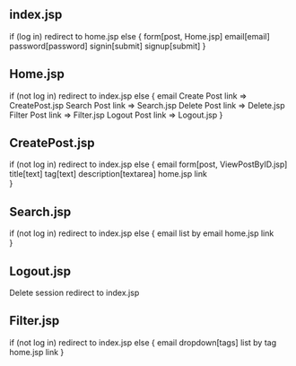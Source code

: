 ## index.jsp 
if (log in) redirect to home.jsp 
else {
    form[post, Home.jsp]
        email[email]
        password[password]
        signin[submit] 
        signup[submit]
}

## Home.jsp 
if (not log in) redirect to index.jsp 
else {
    email
    Create Post link => CreatePost.jsp
    Search Post link => Search.jsp 
    Delete Post link => Delete.jsp
    Filter Post link => Filter.jsp
    Logout Post link => Logout.jsp
}

## CreatePost.jsp
if (not log in) redirect to index.jsp 
else {
    email
    form[post, ViewPostByID.jsp]
        title[text]
        tag[text]
        description[textarea]
    home.jsp link    
}
## Search.jsp 
if (not log in) redirect to index.jsp 
else {
    email
    list by email
    home.jsp link    
}

## Logout.jsp
Delete session
redirect to index.jsp

## Filter.jsp 
if (not log in) redirect to index.jsp 
else {
    email
    dropdown[tags]
    list by tag
    home.jsp link
}



